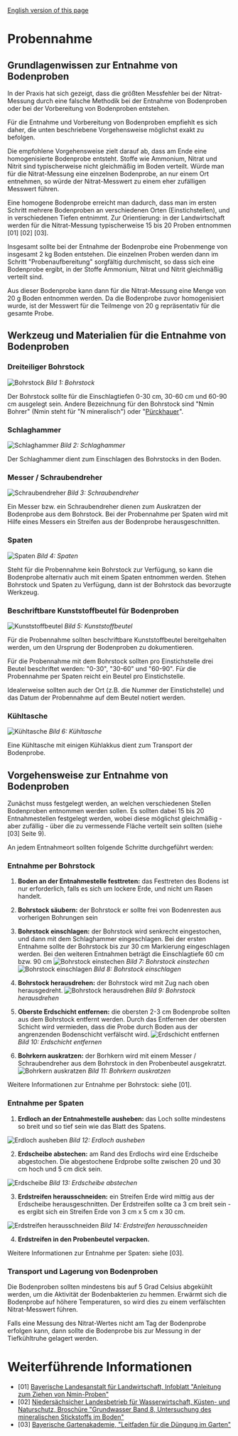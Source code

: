 [English version of this page](https://github.com/CitizenSensor/CitizenSensor/blob/master/Wiki/CS_Usage_SoilSampling.md)

# Probennahme #

## Grundlagenwissen zur Entnahme von Bodenproben ##

In der Praxis hat sich gezeigt, dass die größten Messfehler bei der Nitrat-Messung durch eine falsche Methodik bei der Entnahme von Bodenproben oder bei der Vorbereitung von Bodenproben entstehen.

Für die Entnahme und Vorbereitung von Bodenproben empfiehlt es sich daher, die unten beschriebene Vorgehensweise möglichst exakt zu befolgen.

Die empfohlene Vorgehensweise zielt darauf ab, dass am Ende eine homogenisierte Bodenprobe entsteht. Stoffe wie Ammonium, Nitrat und Nitrit sind typischerweise nicht gleichmäßig im Boden verteilt. Würde man für die Nitrat-Messung eine einzelnen Bodenprobe, an nur einem Ort entnehmen, so würde der Nitrat-Messwert zu einem eher zufälligen Messwert führen.

Eine homogene Bodenprobe erreicht man dadurch, dass man im ersten Schritt mehrere Bodenproben an verschiedenen Orten (Einstichstellen), und in verschiedenen Tiefen entnimmt. Zur Orientierung: in der Landwirtschaft werden für die Nitrat-Messung typischerweise 15 bis 20 Proben entnommen [01] [02] [03].

Insgesamt sollte bei der Entnahme der Bodenprobe eine Probenmenge von insgesamt 2 kg Boden entstehen. Die einzelnen Proben werden dann im Schritt  "Probenaufbereitung" sorgfältig durchmischt, so dass sich eine Bodenprobe ergibt, in der Stoffe Ammonium, Nitrat und Nitrit gleichmäßig verteilt sind.

Aus dieser Bodenprobe kann dann für die Nitrat-Messung eine Menge von 20 g Boden entnommen werden. Da die Bodenprobe zuvor homogenisiert wurde, ist der Messwert für die Teilmenge von 20 g repräsentativ für die gesamte Probe.

## Werkzeug und Materialien für die Entnahme von Bodenproben ##

### Dreiteiliger Bohrstock ###

![Bohrstock](https://github.com/CitizenSensor/CitizenSensor/blob/master/Wiki/images/21000_Bohrstock.jpg?raw=true)
_Bild 1: Bohrstock_

Der Bohrstock sollte für die Einschlagtiefen 0-30 cm, 30-60 cm und 60-90 cm ausgelegt sein. Andere Bezeichnung für den Bohrstock sind "Nmin Bohrer" (Nmin steht für "N mineralisch") oder "[Pürckhauer](https://de.wikipedia.org/wiki/P%C3%BCrckhauer)".

### Schlaghammer ###

![Schlaghammer](https://github.com/CitizenSensor/CitizenSensor/blob/master/Wiki/images/21000_Schlaghammer.jpg?raw=true)
_Bild 2: Schlaghammer_

Der Schlaghammer dient zum Einschlagen des Bohrstocks in den Boden.

### Messer / Schraubendreher ###

![Schraubendreher](https://github.com/CitizenSensor/CitizenSensor/blob/master/Wiki/images/BlankImage.jpg?raw=true)
_Bild 3: Schraubendreher_

Ein Messer bzw. ein Schraubendreher dienen zum Auskratzen der Bodenprobe aus dem Bohrstock. Bei der Probennahme per Spaten wird mit Hilfe eines Messers ein Streifen aus der Bodenprobe herausgeschnitten. 

### Spaten ###

![Spaten](https://github.com/CitizenSensor/CitizenSensor/blob/master/Wiki/images/BlankImage.jpg?raw=true)
_Bild 4: Spaten_

Steht für die Probennahme kein Bohrstock zur Verfügung, so kann die Bodenprobe alternativ auch mit einem Spaten entnommen werden. Stehen Bohrstock und Spaten zu Verfügung, dann ist der Bohrstock das bevorzugte Werkzeug.    

### Beschriftbare Kunststoffbeutel für Bodenproben ###

![Kunststoffbeutel](https://github.com/CitizenSensor/CitizenSensor/blob/master/Wiki/images/21000_Bodenprobe30-60.jpg?raw=true)
_Bild 5: Kunststoffbeutel_

Für die Probennahme sollten beschriftbare Kunststoffbeutel bereitgehalten werden, um den Ursprung der Bodenproben zu dokumentieren.

Für die Probennahme mit dem Bohrstock sollten pro Einstichstelle drei Beutel beschriftet werden: "0-30", "30-60" und "60-90". Für die Probennahme per Spaten reicht ein Beutel pro Einstichstelle. 

Idealerweise sollten auch der Ort (z.B. die Nummer der Einstichstelle) und das Datum der Probennahme auf dem Beutel notiert werden.

### Kühltasche ### 

![Kühltasche](https://github.com/CitizenSensor/CitizenSensor/blob/master/Wiki/images/BlankImage.jpg?raw=true)
_Bild 6: Kühltasche_

Eine Kühltasche mit einigen Kühlakkus dient zum Transport der Bodenprobe.

## Vorgehensweise zur Entnahme von Bodenproben ##

Zunächst muss festgelegt werden, an welchen verschiedenen Stellen Bodenproben entnommen werden sollen.  Es sollten dabei 15 bis 20 Entnahmestellen festgelegt werden, wobei diese möglichst gleichmäßig - aber zufällig - über die zu vermessende Fläche verteilt sein sollten (siehe [03] Seite 9).

An jedem Entnahmeort sollten folgende Schritte durchgeführt werden:

### Entnahme per Bohrstock ###

1. **Boden an der Entnahmestelle festtreten:** das Festtreten des Bodens ist nur erforderlich, falls es sich um lockere Erde, und nicht um Rasen handelt.

2. **Bohrstock säubern:** der Bohrstock er sollte frei von Bodenresten aus vorherigen Bohrungen sein

3. **Bohrstock einschlagen:** der Bohrstock wird senkrecht eingestochen, und dann mit dem Schlaghammer eingeschlagen. Bei der ersten Entnahme sollte der Bohrstock bis zur 30 cm Markierung eingeschlagen werden. Bei den weiteren Entnahmen beträgt die Einschlagtiefe 60 cm bzw. 90 cm
![Bohrstock einstechen](https://github.com/CitizenSensor/CitizenSensor/blob/master/Wiki/images/21000_BohrstockEinstechen.jpg?raw=true)
_Bild 7: Bohrstock einstechen_
![Bohrstock einschlagen](https://github.com/CitizenSensor/CitizenSensor/blob/master/Wiki/images/21000_BohrstockEinschlagen.jpg?raw=true)
_Bild 8: Bohrstock einschlagen_


4. **Bohrstock herausdrehen:** der Bohrstock wird mit Zug nach oben herausgedreht.
![Bohrstock herausdrehen](https://github.com/CitizenSensor/CitizenSensor/blob/master/Wiki/images/21000_BohrstockHerausdrehen.jpg?raw=true)
_Bild 9: Bohrstock herausdrehen_

5. **Oberste Erdschicht entfernen:** die obersten 2-3 cm Bodenprobe sollten aus dem Bohrstock entfernt werden. Durch das Entfernen der obersten Schicht wird vermieden, dass die Probe durch Boden aus der angrenzenden Bodenschicht verfälscht wird.
![Erdschicht entfernen](https://github.com/CitizenSensor/CitizenSensor/blob/master/Wiki/images/21000_SchichtEntfernen.jpg?raw=true)
_Bild 10: Erdschicht entfernen_

6. **Bohrkern auskratzen:** der Borhkern wird mit einem Messer / Schraubendreher aus dem Bohrstock in den Probenbeutel ausgekratzt.
![Bohrkern auskratzen](https://github.com/CitizenSensor/CitizenSensor/blob/master/Wiki/images/21000_BohrkernEntnahme.jpg?raw=true)
_Bild 11: Bohrkern auskratzen_

Weitere Informationen zur Entnahme per Bohrstock: siehe [01]. 

### Entnahme per Spaten ###

1. **Erdloch an der Entnahmestelle ausheben:** das Loch sollte mindestens so breit und so tief sein wie das Blatt des Spatens.

![Erdloch ausheben](https://github.com/CitizenSensor/CitizenSensor/blob/master/Wiki/images/BlankImage.jpg?raw=true)
_Bild 12: Erdloch ausheben_

2. **Erdscheibe abstechen:** am Rand des Erdlochs wird eine Erdscheibe abgestochen. Die abgestochene Erdprobe sollte zwischen 20 und 30 cm hoch und 5 cm dick sein.

![Erdscheibe](https://github.com/CitizenSensor/CitizenSensor/blob/master/Wiki/images/BlankImage.jpg?raw=true)
_Bild 13: Erdscheibe abstechen_

3. **Erdstreifen herausschneiden:** ein Streifen Erde wird mittig aus der Erdscheibe herausgeschnitten. Der Erdstreifen sollte ca 3 cm breit sein - es ergibt sich ein Streifen Erde von 3 cm x 5 cm x 30 cm.

![Erdstreifen herausschneiden](https://github.com/CitizenSensor/CitizenSensor/blob/master/Wiki/images/BlankImage.jpg?raw=true)
_Bild 14: Erdstreifen herausschneiden_

4. **Erdstreifen in den Probenbeutel verpacken.**

Weitere Informationen zur Entnahme per Spaten: siehe [03]. 

### Transport und Lagerung von Bodenproben ###

Die Bodenproben sollten mindestens bis auf 5 Grad Celsius abgekühlt werden, um die Aktivität der Bodenbakterien zu hemmen. Erwärmt sich die Bodenprobe auf höhere Temperaturen, so wird dies zu einem verfälschten Nitrat-Messwert führen.

Falls eine Messung des Nitrat-Wertes nicht am Tag der Bodenprobe erfolgen kann, dann sollte die Bodenprobe bis zur Messung in der Tiefkühltruhe gelagert werden.

# Weiterführende Informationen #
- [01] [Bayerische Landesanstalt für Landwirtschaft, Infoblatt "Anleitung zum Ziehen von Nmin-Proben"](https://www.lfl.bayern.de/mam/cms07/iab/dateien/anleitung_ziehen_von_nmin_bodenproben_.pdf)
- [02] [Niedersächsicher Landesbetrieb für Wasserwirtschaft, Küsten- und Naturschutz, Broschüre "Grundwasser Band 8, Untersuchung des mineralischen Stickstoffs im Boden"](https://www.nlwkn.niedersachsen.de/download/69971/NLWKN_2010_Untersuchung_des_mineralischen_Stickstoffs_im_Boden._Empfehlungen_zur_Nutzung_der_Herbst-Nmin-Methode_Band_8_.pdf)
- [03] [Bayerische Gartenakademie, "Leitfaden für die Düngung im Garten"](http://www.lwg.bayern.de/mam/cms06/gartenakademie/dateien/duengungsbrosch%C3%BCre_bericht_2.pdf)
